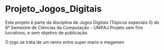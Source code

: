 # Projeto_Jogos_Digitais

Este projeto é parte da disciplina de Jogos Digitais (Tópicos especiais II) do 8° Semestre de Ciências da Computação - UNIFAJ
Projeto sem fins lucrativos, e sem objetivo de publicação.

O jogo se trata de um remix entre super mario e megamen

